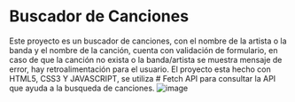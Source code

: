 # Buscador de Canciones
Este proyecto es un buscador de canciones, con el nombre de la artista o la banda y el nombre de la canción, cuenta con validación de formulario, en caso de que la canción no exista o la banda/artista se muestra mensaje de error, hay retroalimentación para el usuario.
El proyecto esta hecho con HTML5, CSS3 Y JAVASCRIPT, se utiliza # Fetch API para consultar la API que ayuda a la busqueda de canciones.
![image](https://user-images.githubusercontent.com/53582720/158295161-7f18af2e-76af-4c43-9df3-07ad908dbad0.png)
